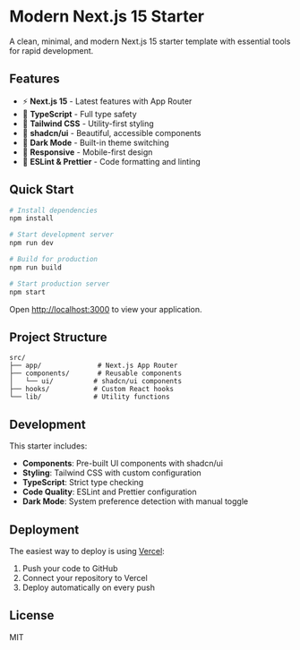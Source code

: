 # Modern Next.js 15 Starter

A clean, minimal, and modern Next.js 15 starter template with essential tools for rapid development.

## Features

- ⚡ **Next.js 15** - Latest features with App Router
- 🔷 **TypeScript** - Full type safety
- 🎨 **Tailwind CSS** - Utility-first styling
- 🧩 **shadcn/ui** - Beautiful, accessible components
- 🌙 **Dark Mode** - Built-in theme switching
- 📱 **Responsive** - Mobile-first design
- 🔧 **ESLint & Prettier** - Code formatting and linting

## Quick Start

```bash
# Install dependencies
npm install

# Start development server
npm run dev

# Build for production
npm run build

# Start production server
npm start
```

Open [http://localhost:3000](http://localhost:3000) to view your application.

## Project Structure

```
src/
├── app/              # Next.js App Router
├── components/       # Reusable components
│   └── ui/          # shadcn/ui components
├── hooks/           # Custom React hooks
└── lib/             # Utility functions
```

## Development

This starter includes:

- **Components**: Pre-built UI components with shadcn/ui
- **Styling**: Tailwind CSS with custom configuration
- **TypeScript**: Strict type checking
- **Code Quality**: ESLint and Prettier configuration
- **Dark Mode**: System preference detection with manual toggle

## Deployment

The easiest way to deploy is using [Vercel](https://vercel.com):

1. Push your code to GitHub
2. Connect your repository to Vercel
3. Deploy automatically on every push

## License

MIT
